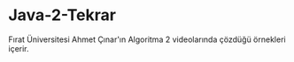 # Java-2-Tekrar
Fırat Üniversitesi Ahmet Çınar'ın Algoritma 2 videolarında çözdüğü örnekleri içerir.
